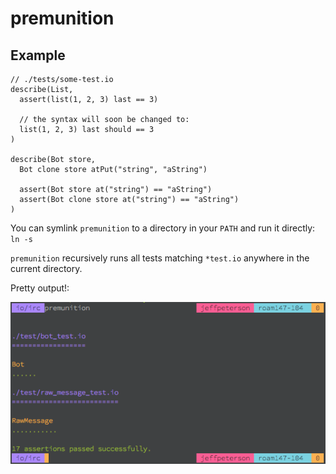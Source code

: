 premunition
===========

Example
-------

~~~ io
// ./tests/some-test.io
describe(List,
  assert(list(1, 2, 3) last == 3)

  // the syntax will soon be changed to:
  list(1, 2, 3) last should == 3
)

describe(Bot store,
  Bot clone store atPut("string", "aString")

  assert(Bot store at("string") == "aString")
  assert(Bot clone store at("string") == "aString")
)
~~~

You can symlink `premunition` to a directory in your `PATH` and run it directly: `ln -s `


`premunition` recursively runs all tests matching `*test.io` anywhere in the current directory.

Pretty output!:

![pretty premunition output](https://github.com/jeffpeterson/premunition/raw/master/output.png)
